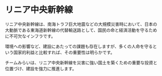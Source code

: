 # リニア中央新幹線

リニア中央新幹線は、南海トラフ巨大地震などの大規模災害時において、日本の大動脈である東海道新幹線の代替輸送路として、国民の命と経済活動を守るために不可欠なインフラです。

環境への影響など、建設にあたっての課題も存在しますが、多くの人命を守るという国家的利益と比較すれば、その重要性は明らかです。

チームみらいは、リニア中央新幹線を災害に強い国土を築くための重要な投資と位置づけ、建設を強力に推進します。

